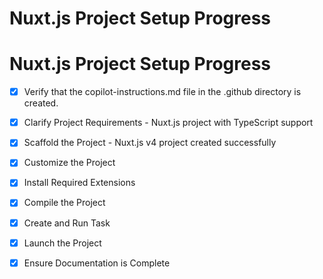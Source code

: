 <!-- Use this file to provide workspace-specific custom instructions to Copilot. For more details, visit https://code.visualstudio.com/docs/copilot/copilot-customization#_use-a-githubcopilotinstructionsmd-file -->

# Nuxt.js Project Setup Progress

# Nuxt.js Project Setup Progress

- [x] Verify that the copilot-instructions.md file in the .github directory is created.

- [x] Clarify Project Requirements - Nuxt.js project with TypeScript support

- [x] Scaffold the Project - Nuxt.js v4 project created successfully

- [x] Customize the Project

- [x] Install Required Extensions

- [x] Compile the Project

- [x] Create and Run Task

- [x] Launch the Project

- [x] Ensure Documentation is Complete
